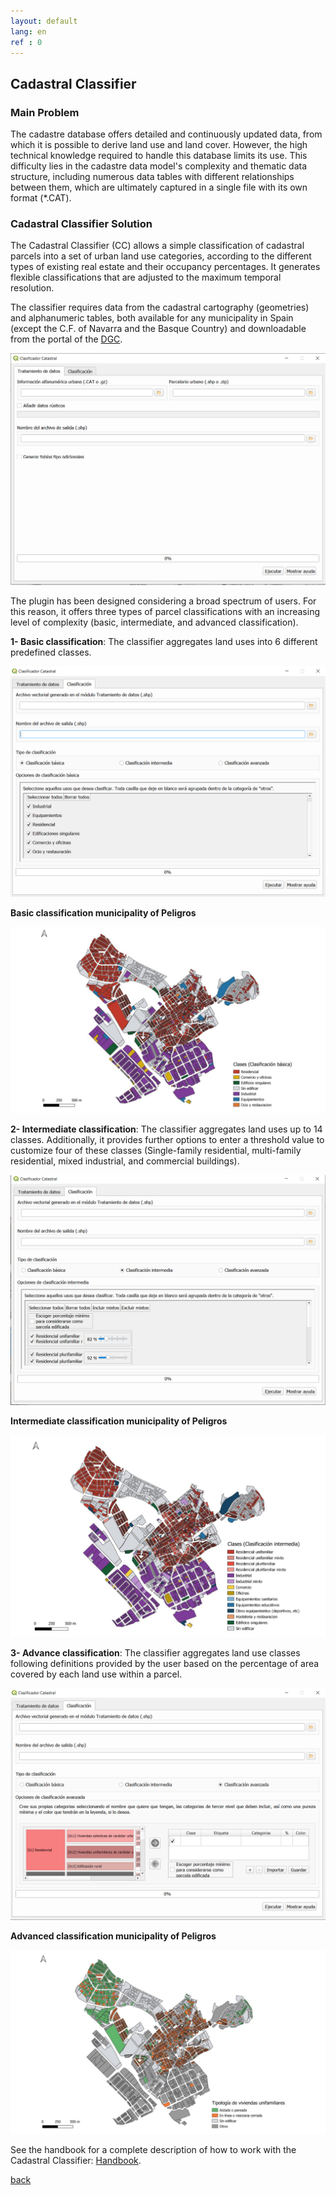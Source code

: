 ```yaml
---
layout: default
lang: en
ref : 0
---
```


## Cadastral Classifier

### Main Problem

The cadastre database offers detailed and continuously updated data, from which it is possible to derive land use and land cover. However, the high technical knowledge required to handle this database limits its use. This difficulty lies in the cadastre data model's complexity and thematic data structure, including numerous data tables with different relationships between them, which are ultimately captured in a single file with its own format (*.CAT).  

### Cadastral Classifier Solution 

The Cadastral Classifier (CC) allows a simple classification of cadastral parcels into a set of urban land use categories, according to the different types of existing real estate and their occupancy percentages. It generates flexible classifications that are adjusted to the maximum temporal resolution. 

The classifier requires data from the cadastral cartography (geometries) and alphanumeric tables, both available for any municipality in Spain (except the C.F. of Navarra and the Basque Country) and downloadable from the portal of the [DGC](http://www.sedecatastro.gob.es/).

[![datos](datos.png)](./datos_fig.html "Redirect to homepage")

The plugin has been designed considering a broad spectrum of users. For this reason, it offers three types of parcel classifications with an increasing level of complexity (basic, intermediate, and advanced classification).

**1- Basic classification**: The classifier aggregates land uses into 6 different predefined classes.
  
[![datos basica](datos_basica.png)](./datos_basica_fig.html "Redirect to homepage") 

**Basic classification municipality of Peligros**

[![basica](cl_b.PNG)](basic.html "Redirect to homepage")

**2- Intermediate classification**: The classifier aggregates land uses up to 14 classes. Additionally, it provides further options to enter a threshold value to customize four of these classes (Single-family residential, multi-family residential, mixed industrial, and commercial buildings).


[![datos intermedio](datos_intermedia.png)](./datos_intermedio_fig.html "Redirect to homepage")


**Intermediate classification municipality of Peligros**


[![Intemedia](cl_in.PNG)](./intermediate.html "Redirect to homepage")


**3- Advance classification**: The classifier aggregates land use classes following definitions provided by the user based on the percentage of area covered by each land use within a parcel.

[![datos avanzada](datos_avanzada.png)](./datos_avanzados_fig.html "Redirect to homepage")

**Advanced classification municipality of Peligros**

[![avanzada](cl_ad.png)](./advance.html "Redirect to homepage")

See the handbook for a complete description of how to work with the Cadastral Classifier: [Handbook](https://github.com/TransUrban-UAH/Cadastral_Classifier/blob/main/manual_de_usuario.pdf).

[back](./)
